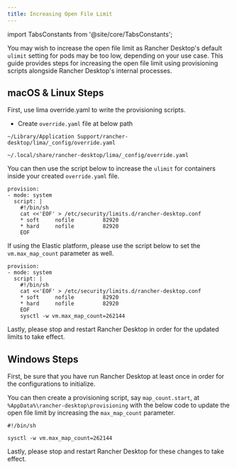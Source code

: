 ```yaml
---
title: Increasing Open File Limit
---
```


<head>
  <link rel="canonical" href="https://docs.rancherdesktop.io/how-to-guides/increasing-open-file-limit"/>
</head>

import TabsConstants from '@site/core/TabsConstants';

You may wish to increase the open file limit as Rancher Desktop's default `ulimit` setting for pods may be too low, depending on your use case. This guide provides steps for increasing the open file limit using provisioning scripts alongside Rancher Desktop's internal processes.

## macOS & Linux Steps

First, use lima override.yaml to write the provisioning scripts.

- Create `override.yaml` file at below path

<Tabs groupId="os">
  <TabItem value="macOS">

```
~/Library/Application Support/rancher-desktop/lima/_config/override.yaml
```

  </TabItem>
  <TabItem value="Linux">

```
~/.local/share/rancher-desktop/lima/_config/override.yaml
```

  </TabItem>
</Tabs>

You can then use the script below to increase the `ulimit` for containers inside your created `override.yaml` file.

```
provision:
- mode: system
  script: |
    #!/bin/sh
    cat <<'EOF' > /etc/security/limits.d/rancher-desktop.conf
    * soft     nofile         82920
    * hard     nofile         82920
    EOF
```

If using the Elastic platform, please use the script below to set the `vm.max_map_count` parameter as well.

```
provision:
- mode: system
  script: |
    #!/bin/sh
    cat <<'EOF' > /etc/security/limits.d/rancher-desktop.conf
    * soft     nofile         82920
    * hard     nofile         82920
    EOF
    sysctl -w vm.max_map_count=262144
```

Lastly, please stop and restart Rancher Desktop in order for the updated limits to take effect.

## Windows Steps

First, be sure that you have run Rancher Desktop at least once in order for the configurations to initialize.

You can then create a provisioning script, say `map_count.start`, at `%AppData%\rancher-desktop\provisioning` with the below code to update the open file limit by increasing the `max_map_count` parameter.

```
#!/bin/sh

sysctl -w vm.max_map_count=262144
```

Lastly, please stop and restart Rancher Desktop for these changes to take effect.
